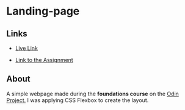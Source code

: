 # Landing-page

## Links
- [Live Link](https://alejandroxvii.github.io/landing-page/)

- [Link to the Assignment](https://www.theodinproject.com/paths/foundations/courses/foundations/lessons/recipes)

## About
A simple webpage made during the **foundations course** on the [Odin Project.](https://www.theodinproject.com/) I was applying CSS Flexbox to create the layout.
